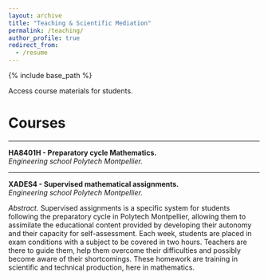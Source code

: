 ```yaml
---
layout: archive
title: "Teaching & Scientific Mediation"
permalink: /teaching/
author_profile: true
redirect_from:
  - /resume
---
```


{% include base_path %}

Access course materials for students.

Courses
======

***
<b> HA8401H - Preparatory cycle Mathematics. </b> <br>
<i> Engineering school Polytech Montpellier. </i> 


***
<b> XADES4 - Supervised mathematical assignments. </b> <br>
<i> Engineering school Polytech Montpellier. </i> 

<i> Abstract. </i> Supervised assignments is a specific system for students following the preparatory cycle in Polytech Montpellier, allowing them to assimilate the educational content provided by developing their autonomy and their capacity for self-assessment. 
Each week, students are placed in exam conditions with a subject to be covered in two hours. Teachers are there to guide them, help them overcome their difficulties and possibly become aware of their shortcomings. 
These homework are training in scientific and technical production, here in mathematics.
